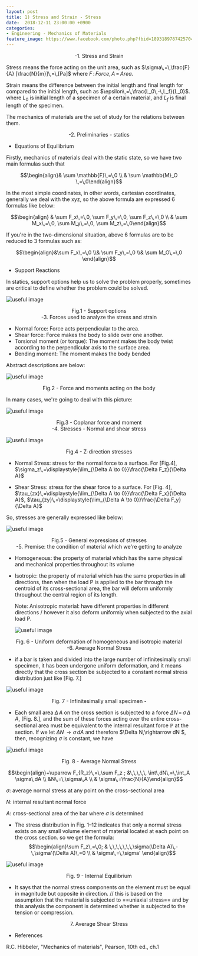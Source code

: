 ```yaml
---
layout: post
title: 1) Stress and Strain - Stress
date:  2018-12-11 23:00:00 +0900
categories:
- Engineering - Mechanics of Materials
feature_image: https://www.facebook.com/photo.php?fbid=1893189787425704&set=a.1893187554092594&type=3&theater
---
```



<center>-1. Stress and Strain</center>

Stress means the force acting on the unit area, such as $\sigma\,=\,\frac{F}{A} [\frac{N}{m}]\,=\,[Pa]$ where $F\,:\,Force,\,A\,=\,Area$.  

Strain means the difference between the initial length and final length for compared to the initial length, such as $\epsilon\,=\,\frac{L_0\,-\,L_f}{L_0}$. where $L_0$ is initial length of a specimen of a certain material, and $L_f$ is final length of the specimen. 

The mechanics of materials are the set of study for the relations between them. 



<center>-2. Preliminaries - statics</center>

* Equations of Equilibrium

Firstly, mechanics of materials deal with the static state, so we have two main formulas such that

$$\begin{align}& \sum \mathbb{F}\,=\,0 \\ & \sum \mathbb{M}_O \,=\,0\end{align}$$

In the most simple coordinates, in other words, cartesian coordinates, generally we deal with the xyz, so the above formula are expressed 6 formulas like below:

$$\begin{align} & \sum F_x\,=\,0, \sum F_y\,=\,0, \sum F_z\,=\,0 \\ & \sum M_x\,=\,0, \sum M_y\,=\,0, \sum M_z\,=\,0\end{align}$$

If you're in the two-dimensional situation, above 6 formulas are to be reduced to 3 formulas such as:

$$\begin{align}&\sum F_x\,=\,0 \\& \sum F_y\,=\,0 \\& \sum M_O\,=\,0 \end{align}$$



* Support Reactions

In statics, support options help us to solve the problem properly, sometimes are critical to define whether the problem could be solved.

![useful image](https://raw.githubusercontent.com/brandonkim12/brandonkim12.github.io/master/assets/mechanics_of_materials/fig_1.JPG)



<center>Fig.1 - Support options</center>



<center>-3. Forces used to analyze the stress and strain</center>

* Normal force: Force acts perpendicular to the area. 
* Shear force: Force makes the body to slide over one another.
* Torsional moment (or torque): The moment makes the body twist according to the perpendicular axis to the surface area.
* Bending moment: The moment makes the body bended

Abstract descriptions are below:

![useful image](https://raw.githubusercontent.com/brandonkim12/brandonkim12.github.io/master/assets/mechanics_of_materials/fig_2.JPG)



<center>Fig.2 - Force and moments acting on the body</center>

In many cases, we're going to deal with this picture:

![useful image](https://raw.githubusercontent.com/brandonkim12/brandonkim12.github.io/master/assets/mechanics_of_materials/fig_3.JPG)



<center>Fig.3 - Coplanar force and moment</center>



<center>-4. Stresses - Normal and shear stress</center>

![useful image](https://raw.githubusercontent.com/brandonkim12/brandonkim12.github.io/master/assets/mechanics_of_materials/fig_4.JPG)



<center>Fig.4 - Z-direction stresses</center>



* Normal Stress: stress for the normal force to a surface. For [Fig.4], $\sigma_z\,=\displaystyle{\lim_{\Delta A \to 0}}\frac{\Delta F_z}{\Delta A}$

* Shear Stress: stress for the shear force to a surface. For [Fig. 4], $\tau_{zx}\,=\displaystyle{\lim_{\Delta A \to 0}}\frac{\Delta F_x}{\Delta A}$,  $\tau_{zy}\,=\displaystyle{\lim_{\Delta A \to 0}}\frac{\Delta F_y}{\Delta A}$

So, stresses are generally expressed like below:

![useful image](https://raw.githubusercontent.com/brandonkim12/brandonkim12.github.io/master/assets/mechanics_of_materials/fig_5.JPG)

<center>Fig.5 - General expressions of stresses</center>



<center>-5. Premise: the condition of material which we're getting to analyze</center>

* Homogeneous: the property of material which has the same physical and mechanical properties throughout its volume

* Isotropic: the property of material which has the same properties in all directions, then when the load P is applied to the bar through the centroid of its cross-sectional area, the bar will deform uniformly throughout the central region of its length.

  Note: Anisotropic material:  have different properties in different directions / however it also deform uniformly when subjected to the axial load P.

  ![useful image](https://raw.githubusercontent.com/brandonkim12/brandonkim12.github.io/master/assets/mechanics_of_materials/fig_8.JPG)

<center>Fig. 6 - Uniform deformation of homogeneous and isotropic material</center>

<center>-6. Average Normal Stress</center>

* if a bar is taken and divided into the large number of infinitesimally small specimen, it has been undergone uniform deformation, and it means directly that the cross section be subjected to a constant normal stress distribution just like [Fig. 7.]  

![useful image](https://raw.githubusercontent.com/brandonkim12/brandonkim12.github.io/master/assets/mechanics_of_materials/fig_9.JPG)

<center>Fig. 7 - Infinitesimally small specimen - </center>

* Each small area $\Delta\,A$ on the cross section is subjected to a force $\Delta N\,=\,\sigma\,\Delta\,A$, [Fig. 8.], and the sum of these forces acting over the entire cross-sectional area must be equivalent to the internal resultant force $\mathbb{P}$ at the section. If we let $\Delta N\,\rightarrow\sigma\,dA$ and therefore $\Delta N\,\rightarrow dN $, then, recognizing $\sigma$ is constant, we have

![useful image](https://raw.githubusercontent.com/brandonkim12/brandonkim12.github.io/master/assets/mechanics_of_materials/fig_10.JPG)

<center>Fig. 8 - Average Normal Stress</center>

$$\begin{align}+\uparrow F_{R_z}\,=\,\sum F_z ; &\,\,\,\,\, \int\,dN\,=\,\int_A \sigma\,dA \\ &N\,=\,\sigma\,A \\ & \sigma\,=\frac{N}{A}\end{align}$$

$\sigma$: average normal stress at any point on the cross-sectional area

$N$: internal resultant normal force

$A$: cross-sectional area of the bar where $\sigma$ is determined

* The stress distribution in Fig. 1–12 indicates that only a normal stress exists on any small volume element of material located at each point on the cross section. so we get the formula:
  $$\begin{align}\sum F_z\,=\,0; & \,\,\,\,\,\,\,\sigma(\Delta A)\,-\,\sigma'(\Delta A)\,=0 \\ & \sigma\,=\,\sigma' \end{align}$$

![useful image](https://raw.githubusercontent.com/brandonkim12/brandonkim12.github.io/master/assets/mechanics_of_materials/fig_11.JPG)

<center>Fig. 9 - Internal Equilibrium</center>

* It says that the normal stress components on the element must be equal in magnitude but opposite in direction. // this is based on the assumption that the material is subjected to ==uniaxial stress== and by this analysis the component is determined whether is subjected to the tension or compression.



<center>7. Average Shear Stress</center>





- References

R.C. Hibbeler, "Mechanics of materials",  Pearson, 10th ed., ch.1


